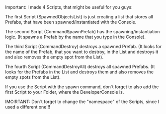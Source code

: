 Important:
I made 4 Scripts, that might be useful for you guys:

The first Script (SpawnedObjectsList) is just creating a list that stores all Prefabs, that have been spawned/instantiated with the Console.

The second Script (CommandSpawnPrefab) has the spawning/instantiation logic. (It spawns a Prefab by the name that you type in the Console).

The third Script (CommandDestroy) destroys a spawned Prefab. (It looks for the name of the Prefab, that you want to destroy, in the List and destroys it and also removes the empty spot from the List).

The fourth Script (CommandDestroyAll) destroys all spawned Prefabs. (It looks for the Prefabs in the List and destroys them and also removes the empty spots from the List).

If you use the Script with the spawn command, don´t forget to also add the first Script to your Folder, where the DeveloperConsole is.

IMOIRTANT: Don´t forget to change the "namespace" of the Scripts, since I used a different one!!!
